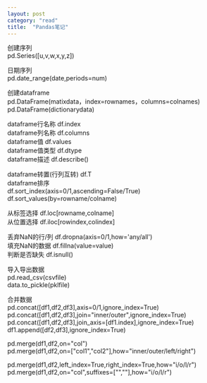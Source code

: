 ```yaml
---
layout: post
category: "read"
title:  "Pandas笔记"
---
```


创建序列  
pd.Series([u,v,w,x,y,z])

日期序列  
pd.date_range(date,periods=num)

创建dataframe  
pd.DataFrame(matixdata，index=rownames，columns=colnames)  
pd.DataFrame(dictionarydata)

<!-- more -->

dataframe行名称 df.index  
dataframe列名称 df.columns  
dataframe值 df.values   
dataframe值类型 df.dtype  
dataframe描述 df.describe()

dataframe转置(行列互转) df.T  
dataframe排序  
df.sort_index(axis=0/1,ascending=False/True)  
df.sort_values(by=rowname/colname)  

从标签选择 df.loc[rowname,colname]  
从位置选择 df.iloc[rowindex,colindex]

丢弃NaN的行/列 df.dropna(axis=0/1,how='any/all')  
填充NaN的数据 df.fillna(value=value)  
判断是否缺失 df.isnull()  

导入导出数据  
pd.read_csv(csvfile)  
data.to_pickle(pklfile)

合并数据    
pd.concat([df1,df2,df3],axis=0/1,ignore_index=True)  
pd.concat([df1,df2,df3],join="inner/outer",ignore_index=True)  
pd.concat([df1,df2,df3],join_axis=[df1.index],ignore_index=True)
df1.append([df2,df3],ignore_index=True)

pd.merge(df1,df2,on="col")  
pd.merge(df1,df2,on=["col1","col2"],how="inner/outer/left/right")

pd.merge(df1,df2,left_index=True,right_index=True,how="i/o/l/r")  
pd.merge(df1,df2,on="col",suffixes=["",""],how="i/o/l/r")
  